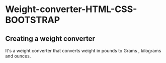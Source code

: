 # Weight-converter-HTML-CSS-BOOTSTRAP
## Creating a weight converter
It's a weight converter that converts weight in pounds to Grams , kilograms and ounces.
